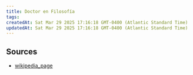 ```yaml
---
title: Doctor en Filosofía
tags: 
createdAt: Sat Mar 29 2025 17:16:18 GMT-0400 (Atlantic Standard Time)
updatedAt: Sat Mar 29 2025 17:16:18 GMT-0400 (Atlantic Standard Time)
---
```







## Sources
- [wikipedia_page](https://es.wikipedia.org/wiki/Doctor_en_Filosofía)
